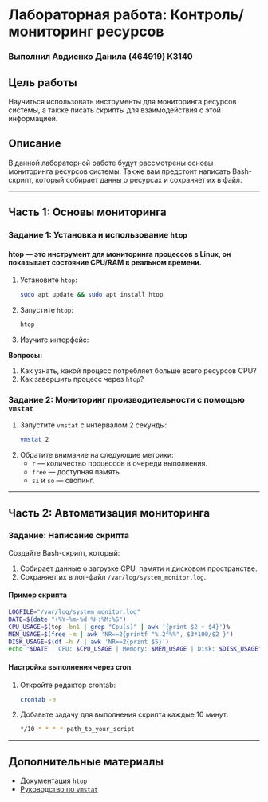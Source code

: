 # Лабораторная работа: Контроль/мониторинг ресурсов 
### Выполнил Авдиенко Данила (464919) K3140

## Цель работы
Научиться использовать инструменты для мониторинга ресурсов системы, а также писать скрипты для взаимодействия с этой информацией.

## Описание
В данной лабораторной работе будут рассмотрены основы мониторинга ресурсов системы. Также вам предстоит написать Bash-скрипт, который собирает данны о ресурсах и сохраняет их в файл.

---

## Часть 1: Основы мониторинга
### Задание 1: Установка и использование `htop`
#### htop — это инструмент для мониторинга процессов в Linux, он показывает состояние CPU/RAM в реальном времени.
1. Установите `htop`:
   ```bash
   sudo apt update && sudo apt install htop
   ```
2. Запустите `htop`:
   ```bash
   htop
   ```
3. Изучите интерфейс:

**Вопросы:**
1. Как узнать, какой процесс потребляет больше всего ресурсов CPU?
2. Как завершить процесс через `htop`?

### Задание 2: Мониторинг производительности с помощью `vmstat`
1. Запустите `vmstat` с интервалом 2 секунды:
   ```bash
   vmstat 2
   ```
2. Обратите внимание на следующие метрики:
   - `r` — количество процессов в очереди выполнения.
   - `free` — доступная память.
   - `si` и `so` — свопинг.

---

## Часть 2: Автоматизация мониторинга

### Задание: Написание скрипта
Создайте Bash-скрипт, который:
1. Собирает данные о загрузке CPU, памяти и дисковом пространстве.
2. Сохраняет их в лог-файл `/var/log/system_monitor.log`.

#### Пример скрипта
```bash
LOGFILE="/var/log/system_monitor.log"
DATE=$(date "+%Y-%m-%d %H:%M:%S")
CPU_USAGE=$(top -bn1 | grep "Cpu(s)" | awk '{print $2 + $4}')%
MEM_USAGE=$(free -m | awk 'NR==2{printf "%.2f%%", $3*100/$2 }')
DISK_USAGE=$(df -h / | awk 'NR==2{print $5}')
echo "$DATE | CPU: $CPU_USAGE | Memory: $MEM_USAGE | Disk: $DISK_USAGE" >> $LOGFILE
```

#### Настройка выполнения через cron
1. Откройте редактор crontab:
   ```bash
   crontab -e
   ```
2. Добавьте задачу для выполнения скрипта каждые 10 минут:
   ```bash
   */10 * * * * path_to_your_script
   ```

---

## Дополнительные материалы
- [Документация `htop`](https://htop.dev/)
- [Руководство по `vmstat`](https://man7.org/linux/man-pages/man8/vmstat.8.html)
